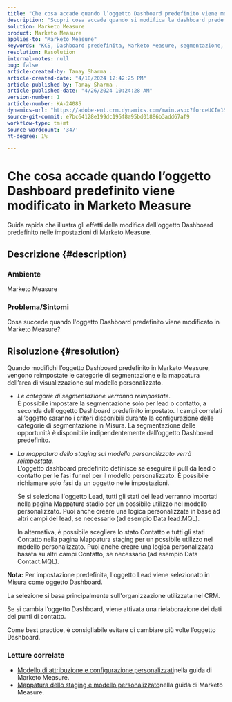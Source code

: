 ```yaml
---
title: "Che cosa accade quando l’oggetto Dashboard predefinito viene modificato in Marketo Measure"
description: "Scopri cosa accade quando si modifica la dashboard predefinita in Marketo Measure."
solution: Marketo Measure
product: Marketo Measure
applies-to: "Marketo Measure"
keywords: "KCS, Dashboard predefinita, Marketo Measure, segmentazione, mappatura stadio"
resolution: Resolution
internal-notes: null
bug: false
article-created-by: Tanay Sharma .
article-created-date: "4/18/2024 12:42:25 PM"
article-published-by: Tanay Sharma .
article-published-date: "4/26/2024 10:24:28 AM"
version-number: 1
article-number: KA-24085
dynamics-url: "https://adobe-ent.crm.dynamics.com/main.aspx?forceUCI=1&pagetype=entityrecord&etn=knowledgearticle&id=2dc28018-81fd-ee11-a1fe-6045bd03c412"
source-git-commit: e7bc64128e199dc195f8a95bd01886b3add67af9
workflow-type: tm+mt
source-wordcount: '347'
ht-degree: 1%

---
```


# Che cosa accade quando l’oggetto Dashboard predefinito viene modificato in Marketo Measure


Guida rapida che illustra gli effetti della modifica dell&#39;oggetto Dashboard predefinito nelle impostazioni di Marketo Measure.

## Descrizione {#description}


### Ambiente

Marketo Measure

### Problema/Sintomi

Cosa succede quando l&#39;oggetto Dashboard predefinito viene modificato in Marketo Measure?


## Risoluzione {#resolution}


Quando modifichi l’oggetto Dashboard predefinito in Marketo Measure, vengono reimpostate le categorie di segmentazione e la mappatura dell’area di visualizzazione sul modello personalizzato.

- *Le categorie di segmentazione verranno reimpostate.*\
  È possibile impostare la segmentazione solo per lead o contatto, a seconda dell&#39;oggetto Dashboard predefinito impostato. I campi correlati all’oggetto saranno i criteri disponibili durante la configurazione delle categorie di segmentazione in Misura. La segmentazione delle opportunità è disponibile indipendentemente dall’oggetto Dashboard predefinito.
- *La mappatura dello staging sul modello personalizzato verrà reimpostata.*\
  L’oggetto dashboard predefinito definisce se eseguire il pull da lead o contatto per le fasi funnel per il modello personalizzato. È possibile richiamare solo fasi da un oggetto nelle impostazioni.

  Se si seleziona l&#39;oggetto Lead, tutti gli stati dei lead verranno importati nella pagina Mappatura stadio per un possibile utilizzo nel modello personalizzato. Puoi anche creare una logica personalizzata in base ad altri campi del lead, se necessario (ad esempio Data lead.MQL).

  In alternativa, è possibile scegliere lo stato Contatto e tutti gli stati Contatto nella pagina Mappatura staging per un possibile utilizzo nel modello personalizzato. Puoi anche creare una logica personalizzata basata su altri campi Contatto, se necessario (ad esempio Data Contact.MQL).


<b>Nota:</b>
Per impostazione predefinita, l&#39;oggetto Lead viene selezionato in Misura come oggetto Dashboard.

La selezione si basa principalmente sull&#39;organizzazione utilizzata nel CRM.

Se si cambia l’oggetto Dashboard, viene attivata una rielaborazione dei dati dei punti di contatto.

Come best practice, è consigliabile evitare di cambiare più volte l’oggetto Dashboard.

### <b>Letture correlate</b>

- [Modello di attribuzione e configurazione personalizzati](https://experienceleague.adobe.com/en/docs/marketo-measure/using/advanced-marketo-measure-features/custom-attribution-models/custom-attribution-model-and-setup)nella guida di Marketo Measure.
- [Mappatura dello staging e modello personalizzato](https://experienceleague.adobe.com/en/docs/marketo-measure/using/advanced-marketo-measure-features/custom-attribution-models/custom-attribution-model-and-setup#the-difference-between-funnel-stages-and-custom-model-stages)nella guida di Marketo Measure.

